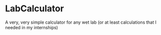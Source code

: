 # LabCalculator
A very, very simple calculator for any wet lab (or at least calculations that I needed in my internships)
